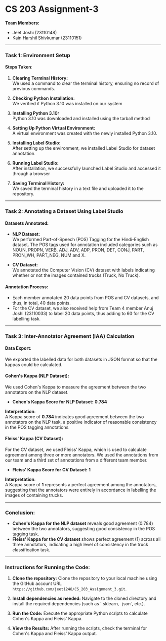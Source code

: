 # CS 203 Assignment-3

**Team Members:**  
- Jeet Joshi (23110148)
- Kain Harshil Shivkumar (23110151) 

---

### Task 1: Environment Setup

#### Steps Taken:

1. **Clearing Terminal History:**  
   We used a command to clear the terminal history, ensuring no record of previous commands.

2. **Checking Python Installation:**  
   We verified if Python 3.10 was installed on our system

3. **Installing Python 3.10:**  
   Python 3.10 was downloaded and installed using the tarball method

4. **Setting Up Python Virtual Environment:**  
   A virtual environment was created with the newly installed Python 3.10.

5. **Installing Label Studio:**  
   After setting up the environment, we installed Label Studio for dataset annotation.

6. **Running Label Studio:**  
   After installation, we successfully launched Label Studio and accessed it through a browser

7. **Saving Terminal History:**  
   We saved the terminal history in a text file and uploaded it to the repository.

---

### Task 2: Annotating a Dataset Using Label Studio

#### Datasets Annotated:

- **NLP Dataset:**  
  We performed Part-of-Speech (POS) Tagging for the Hindi-English dataset. The POS tags used for annotation included categories such as NOUN, PROPN, VERB, ADJ, ADV, ADP, PRON, DET, CONJ, PART, PRON_WH, PART_NEG, NUM and X.

- **CV Dataset:**  
  We annotated the Computer Vision (CV) dataset with labels indicating whether or not the images contained trucks (Truck, No Truck).

#### Annotation Process:
- Each member annotated 20 data points from POS and CV datasets, and thus, in total, 40 data points.
- For the CV dataset, we also received help from Team 4 member Anuj Joshi (23110033) to label 20 data points, thus adding to 60 for the CV labelling task.

---

### Task 3: Inter-Annotator Agreement (IAA) Calculation

#### Data Export:
We exported the labelled data for both datasets in JSON format so that the kappas could be calculated.

#### Cohen's Kappa (NLP Dataset):  
We used Cohen's Kappa to measure the agreement between the two annotators on the NLP dataset.

- **Cohen's Kappa Score for NLP Dataset:** **0.784**

**Interpretation:**  
A Kappa score of **0.784** indicates good agreement between the two annotators on the NLP task, a positive indicator of reasonable consistency in the POS tagging annotations.

#### Fleiss' Kappa (CV Dataset):  
For the CV dataset, we used Fleiss' Kappa, which is used to calculate agreement among three or more annotators. We used the annotations from our team and a third set of annotations from a different team member.

- **Fleiss' Kappa Score for CV Dataset:** **1**

**Interpretation:**  
A Kappa score of **1** represents a perfect agreement among the annotators, suggesting that the annotators were entirely in accordance in labelling the images of containing trucks.

---

### Conclusion:
- **Cohen's Kappa for the NLP dataset** reveals good agreement (0.784) between the two annotators, suggesting good consistency in the POS tagging task.
- **Fleiss' Kappa for the CV dataset** shows perfect agreement (1) across all three annotators, indicating a high level of consistency in the truck classification task.

---

### Instructions for Running the Code:

1. **Clone the repository:**
   Clone the repository to your local machine using the GitHub account URL `https://github.com/jeet1248/CS_203_Assignment_3.git`.

2. **Install dependencies as needed:**
   Navigate to the cloned directory and install the required dependencies (such as ' sklearn`, `json`, etc.).

3. **Run the Code:**
   Execute the appropriate Python scripts to calculate Cohen's Kappa and Fleiss' Kappa.
   
4. **View the Results:**
   After running the scripts, check the terminal for Cohen's Kappa and Fleiss' Kappa output.

